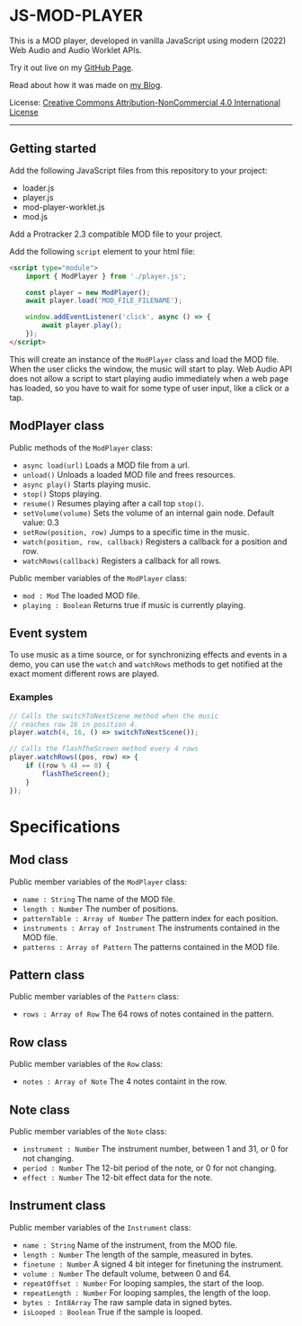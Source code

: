# JS-MOD-PLAYER

This is a MOD player, developed in vanilla JavaScript using modern (2022) Web Audio and Audio Worklet APIs.

Try it out live on my [GitHub Page](https://atornblad.github.io/js-mod-player).

Read about how it was made on [my Blog](https://atornblad.se/js-mod-player).

License: [Creative Commons Attribution-NonCommercial 4.0 International License](http://creativecommons.org/licenses/by-nc/4.0/)

---
## Getting started

Add the following JavaScript files from this repository to your project:

 - loader.js
 - player.js
 - mod-player-worklet.js
 - mod.js

Add a Protracker 2.3 compatible MOD file to your project.

Add the following `script` element to your html file:

```html
<script type="module">
    import { ModPlayer } from './player.js';

    const player = new ModPlayer();
    await player.load('MOD_FILE_FILENAME');

    window.addEventListener('click', async () => {
        await player.play();
    });
</script>
```

This will create an instance of the `ModPlayer` class and load the MOD file. When the user clicks the window, the music will start to play. Web Audio API does not allow a script to start playing audio immediately when a web page has loaded, so you have to wait for some type of user input, like a click or a tap.

## ModPlayer class

Public methods of the `ModPlayer` class:

 - `async load(url)` Loads a MOD file from a url.
 - `unload()` Unloads a loaded MOD file and frees resources.
 - `async play()` Starts playing music.
 - `stop()` Stops playing.
 - `resume()` Resumes playing after a call top `stop()`.
 - `setVolume(volume)` Sets the volume of an internal gain node. Default value: 0.3
 - `setRow(position, row)` Jumps to a specific time in the music.
 - `watch(position, row, callback)` Registers a callback for a position and row.
 - `watchRows(callback)` Registers a callback for all rows.

Public member variables of the `ModPlayer` class:

 - `mod : Mod` The loaded MOD file.
 - `playing : Boolean` Returns true if music is currently playing.

## Event system

To use music as a time source, or for synchronizing effects and events in a demo, you can use the `watch`
and `watchRows` methods to get notified at the exact moment different rows are played.

### Examples

```javascript
// Calls the switchToNextScene method when the music
// reaches row 16 in position 4.
player.watch(4, 16, () => switchToNextScene());

// Calls the flashTheScreen method every 4 rows
player.watchRows((pos, row) => {
    if ((row % 4) == 0) {
        flashTheScreen();
    }
});
```

# Specifications

## Mod class

Public member variables of the `ModPlayer` class:

 - `name : String` The name of the MOD file.
 - `length : Number` The number of positions.
 - `patternTable : Array of Number` The pattern index for each position.
 - `instruments : Array of Instrument` The instruments contained in the MOD file.
 - `patterns : Array of Pattern` The patterns contained in the MOD file.


## Pattern class

Public member variables of the `Pattern` class:

 - `rows : Array of Row` The 64 rows of notes contained in the pattern.

## Row class

Public member variables of the `Row` class:

 - `notes : Array of Note` The 4 notes containt in the row.

## Note class

Public member variables of the `Note` class:

 - `instrument : Number` The instrument number, between 1 and 31, or 0 for not changing.
 - `period : Number` The 12-bit period of the note, or 0 for not changing.
 - `effect : Number` The 12-bit effect data for the note.

## Instrument class

Public member variables of the `Instrument` class:

 - `name : String` Name of the instrument, from the MOD file.
 - `length : Number` The length of the sample, measured in bytes.
 - `finetune : Number` A signed 4 bit integer for finetuning the instrument.
 - `volume : Number` The default volume, between 0 and 64.
 - `repeatOffset : Number` For looping samples, the start of the loop.
 - `repeatLength : Number` For looping samples, the length of the loop.
 - `bytes : Int8Array` The raw sample data in signed bytes.
 - `isLooped : Boolean` True if the sample is looped.

